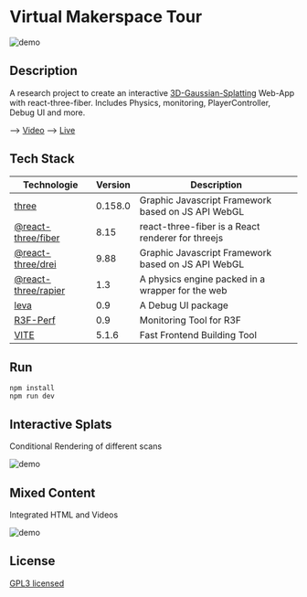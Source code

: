 # Virtual Makerspace Tour
![demo](public/assets/demo_1.gif)
## Description
A research project to create an interactive [3D-Gaussian-Splatting](https://repo-sam.inria.fr/fungraph/3d-gaussian-splatting/) Web-App with react-three-fiber. 
Includes Physics, monitoring, PlayerController, Debug UI and more.

--> [Video](https://vimeo.com/1024414563)
--> [Live](https://3dgs-research.vercel.app/)

## Tech Stack

| Technologie                                                       | Version | Description                                        |
|-------------------------------------------------------------------|---------|----------------------------------------------------|
| [three](https://threejs.org/)                                     | 0.158.0 | Graphic Javascript Framework based on JS API WebGL |
| [@react-three/fiber](https://github.com/pmndrs/react-three-fiber) | 8.15    | react-three-fiber is a React renderer for threejs  |
| [@react-three/drei](https://github.com/pmndrs/drei)               | 9.88    | Graphic Javascript Framework based on JS API WebGL |
| [@react-three/rapier](https://github.com/pmndrs/react-three-rapier)| 1.3     | A physics engine packed in a wrapper for the web  |
| [leva](https://github.com/pmndrs/leva)                            | 0.9     | A Debug UI package                                 |
| [R3F-Perf](https://www.npmjs.com/package/r3f-perf)                            | 0.9     | Monitoring Tool for R3F                |
| [VITE](https://vitejs.dev/)                                       | 5.1.6   | Fast Frontend Building Tool                        |


## Run

```
npm install
npm run dev
```

## Interactive Splats
Conditional Rendering of different scans

![demo](public/assets/demo_2.gif)

## Mixed Content
Integrated HTML and Videos

![demo](public/assets/demo_3.gif)


## License
[GPL3 licensed](LICENSE)
